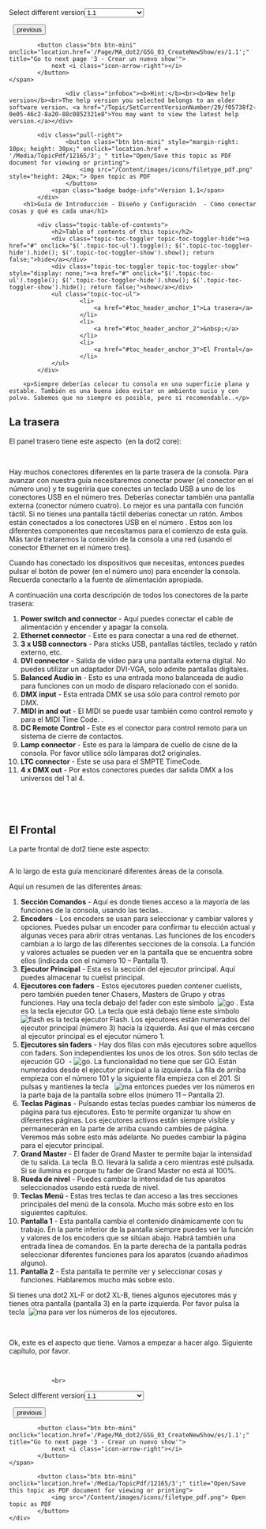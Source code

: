 
<div class="topic-navigation">

<div class="pull-right">
	<span class="pull-left">


<div class="pull-left">
<form action="/Topic/SetCurrentVersionNumber" class="form-inline" id="frmTagSelector" method="post">	<span class="form-mini">
		<div class="input-prepend"><span class="add-on">Select different version</span><select autocomplete="off" id="versionNumberId" name="versionNumberId" onchange="$(this).closest('#frmTagSelector').submit();" style="width: 120px;"><option value="">- latest -</option>
<option selected="selected" value="3">1.1</option>
<option value="7">1.2</option>
<option value="12">1.3</option>
<option value="16">1.5</option>
<option value="29">1.9</option>
</select></div>
		<input data-val="true" data-val-number="The field Int32 must be a number." data-val-required="The Int32 field is required." id="ProductId" name="ProductId" type="hidden" value="7">
		<input id="CurrentGuid" name="CurrentGuid" type="hidden" value="f05738f2-0e05-46c2-8a20-88c0852321e8">
	</span>
</form></div>&nbsp;	</span>
	<span class="pull-right" style="white-space: nowrap;">
			<button class="btn btn-mini" onclick="location.href='/Page/MA_dot2/GSG_01_Introduction/es/1.1'; " title="Go to previous page '1 - Introducción'">
				<i class="icon-arrow-left"></i> previous
			</button>

			<button class="btn btn-mini" onclick="location.href='/Page/MA_dot2/GSG_03_CreateNewShow/es/1.1';" title="Go to next page '3 - Crear un nuevo show'">
				next <i class="icon-arrow-right"></i> 
			</button>
	</span>
</div>
<div class="clear-fix" style="margin-bottom: 10px"></div>
</div>

					<div class="infobox"><b>Hint:</b><br><b>New help version</b><br>The help version you selected belongs to an older software version. <a href="/Topic/SetCurrentVersionNumber/29/f05738f2-0e05-46c2-8a20-88c0852321e8">You may want to view the latest help version.</a></div>

			<div class="pull-right">
					<button class="btn btn-mini" style="margin-right: 10px; height: 30px;" onclick="location.href = '/Media/TopicPdf/12165/3'; " title="Open/Save this topic as PDF document for viewing or printing">
						<img src="/Content/images/icons/filetype_pdf.png" style="height: 24px;"> Open topic as PDF
					</button>
				<span class="badge badge-info">Version 1.1</span>
			</div>
		<h1>Guía de Introducción - Diseño y Configuración  - Cómo conectar cosas y qué es cada una</h1>

			<div class="topic-table-of-contents">
				<h2>Table of contents of this topic</h2>
				<div class="topic-toc-toggler topic-toc-toggler-hide"><a href="#" onclick="$('.topic-toc-ul').toggle(); $('.topic-toc-toggler-hide').hide(); $('.topic-toc-toggler-show').show(); return false;">hide</a></div>
				<div class="topic-toc-toggler topic-toc-toggler-show" style="display: none;"><a href="#" onclick="$('.topic-toc-ul').toggle(); $('.topic-toc-toggler-hide').show(); $('.topic-toc-toggler-show').hide(); return false;">show</a></div>
				<ul class="topic-toc-ul">
						<li>
							<a href="#toc_header_anchor_1">La trasera</a>
						</li>
						<li>
							<a href="#toc_header_anchor_2">&nbsp;</a>
						</li>
						<li>
							<a href="#toc_header_anchor_3">El Frontal</a>
						</li>
				</ul>
			</div>

		<p>Siempre deberías colocar tu consola en una superficie plana y estable. También es una buena idea evitar un ambiente sucio y con polvo. Sabemos que no siempre es posible, pero si recomendable..</p>

<a name="toc_header_anchor_1" id="toc_header_anchor_1" class="topic-toc-item"></a><h2>La trasera</h2>

<p>El panel trasero tiene este aspecto&nbsp; (en la&nbsp;dot2 core):</p>

<p><br>
<img alt="" src="/Media/Image/Dot2_GettingStarted_PhysicalSetupAndLayout_01_1-1.png"></p>

<p>Hay muchos conectores diferentes en la parte trasera de la consola. Para avanzar con nuestra guía&nbsp;necesitaremos conectar power (el conector en el número uno) y te sugeriría que conectes un teclado USB a uno de los conectores USB en el número tres. Deberías conectar también una pantalla externa (conector número cuatro). Lo mejor es una pantalla con función táctil. Si no tienes una pantalla táctil deberías conectar un ratón. Ambos están conectados a los conectores USB en el número . Estos son los diferentes componentes que necesitamos para el comienzo de esta guía. Más tarde trataremos la conexión de la consola a una red (usando el conector Ethernet en el número tres).</p>

<p>Cuando has conectado los dispositivos que necesitas, entonces puedes pulsar el botón de power (en el número uno) para encender la consola. Recuerda conectarlo a la fuente de alimentación apropiada.</p>

<p>A continuación una corta descripción de todos los conectores de la parte trasera:</p>

<ol>
	<li><strong>Power switch and connector</strong>&nbsp;- Aquí puedes conectar el cable de alimentación y encender y apagar la consola.</li>
	<li><strong>Ethernet connector</strong> - Este es para conectar a una red de ethernet.</li>
	<li><strong>3 x USB connectors</strong> - Para sticks USB, pantallas táctiles, teclado y ratón externo, etc.&nbsp;</li>
	<li><strong>DVI connector</strong> - Salida de vídeo para una pantalla externa digital. No puedes utilizar un adaptador&nbsp;DVI-VGA, solo admite pantallas digitales.</li>
	<li><strong>Balanced Audio in</strong> - Esto es una entrada mono balanceada de audio para funciones con un modo de disparo relacionado con el sonido.</li>
	<li><strong>DMX input</strong> - Esta entrada DMX se usa sólo para control remoto por DMX.</li>
	<li><strong>MIDI in and out</strong> - El MIDI se puede usar también como control remoto y para el MIDI Time Code.&nbsp;.</li>
	<li><strong>DC Remote Control</strong> - Este es el conector para control remoto para un sistema de cierre de contactos.</li>
	<li><strong>Lamp connector</strong> - Este es para la lámpara de cuello de cisne de la consola. Por favor utilice sólo lámparas dot2 originales.</li>
	<li><strong>LTC&nbsp;connector</strong> - Este se usa para el SMPTE TimeCode.</li>
	<li><strong>4 x DMX out</strong> - Por estos conectores puedes dar salida DMX a los universos del 1 al 4.</li>
</ol>

<a name="toc_header_anchor_2" id="toc_header_anchor_2" class="topic-toc-item"></a><h2>&nbsp;</h2>

<a name="toc_header_anchor_3" id="toc_header_anchor_3" class="topic-toc-item"></a><h2>El Frontal</h2>

<p>La parte frontal de dot2 tiene este aspecto:</p>

<p><img alt="" src="/Media/Image/Dot2_GettingStarted_PhysicalSetupAndLayout_TheFront.png"></p>

<p>A lo largo de esta guía mencionaré diferentes áreas de la consola.&nbsp;</p>

<p>Aquí un resumen de las diferentes áreas:&nbsp;</p>

<ol>
	<li><strong>Sección Comandos</strong> - Aquí es donde tienes acceso a la mayoría de las funciones de la consola, usando las teclas..</li>
	<li><strong>Encoders</strong> - Los encoders se usan para seleccionar y cambiar valores y opciones. Puedes pulsar un encoder para confirmar tu elección actual y algunas veces para abrir otras ventanas. Las funciones de los encoders cambian a lo largo de las diferentes secciones de la consola. La función y valores actuales se pueden ver en la pantalla que se encuentra sobre ellos (indicada con el número 10 – Pantalla 1).</li>
	<li><strong>Ejecutor Principal</strong>&nbsp;- Esta es la sección del ejecutor principal. Aquí puedes almacenar tu cuelist principal.</li>
	<li><strong>Ejecutores con faders</strong>&nbsp;- Estos ejecutores pueden contener cuelists, pero también pueden tener Chasers, Masters de Grupo y otras funciones. Hay una tecla debajo del fader con este símbolo&nbsp; <span class="hardkey"><img alt="go" src="/Media/Mlg/go_1.png"></span> . Esta es la tecla ejecutor GO. La tecla que está debajo tiene este símbolo&nbsp; <span class="hardkey"><img alt="flash" src="/Media/Mlg/flash_1.png"></span>&nbsp;es la tecla ejecutor Flash. Los ejecutores están numerados del ejecutor principal (número 3) hacia la izquierda. Así que el más cercano al ejecutor principal es el ejecutor número 1.&nbsp;</li>
	<li><strong>Ejecutores sin faders</strong>&nbsp;- Hay dos filas con más ejecutores sobre aquellos con faders. Son independientes los unos de los otros. Son sólo teclas de ejecución&nbsp;GO&nbsp; - <span class="hardkey"><img alt="go" src="/Media/Mlg/go_1.png"></span>. La funcionalidad no tiene que ser GO. Están numerados desde el ejecutor principal a la izquierda. La fila de arriba empieza con el número 101 y la siguiente fila empieza con el 201. Si pulsas y mantienes la tecla&nbsp;&nbsp; <span class="hardkey"><img alt="ma" src="/Media/Mlg/ma.png"></span> entonces puedes ver los números en la parte baja de la pantalla sobre ellos (número 11 – Pantalla 2).&nbsp;</li>
	<li><strong>Teclas Páginas</strong>&nbsp;- Pulsando estas teclas puedes cambiar los números de página para tus ejecutores. Esto te permite organizar tu show en diferentes páginas. Los ejecutores activos están siempre visible y permanecerán en la parte de arriba cuando cambies de página. Veremos más sobre esto más adelante. No puedes cambiar la página para el ejecutor&nbsp;principal.</li>
	<li><strong>Grand Master</strong> - El fader de Grand Master te permite bajar la intensidad de tu salida. La tecla&nbsp; <span class="hardkey">B.O.</span> llevará la salida a cero mientras esté pulsada. Si se ilumina es porque tu fader de Grand Master no está al 100%.&nbsp;</li>
	<li><strong>Rueda de nivel</strong> - Puedes cambiar la intensidad de tus aparatos seleccionados usando está rueda de nivel.</li>
	<li><strong>Teclas Menú&nbsp;</strong>- Estas tres teclas te dan acceso a las tres secciones principales del menú de la consola. Mucho más sobre esto en los siguientes capítulos.&nbsp;</li>
	<li><strong>Pantalla&nbsp;1</strong> - Esta pantalla cambia el contenido dinámicamente con tu trabajo. En la parte inferior de la pantalla siempre puedes ver la función y valores de los encoders que se sitúan abajo. Habrá también una entrada línea de comandos. En la parte derecha de la pantalla podrás seleccionar diferentes funciones para los aparatos (cuando añadimos alguno).</li>
	<li><strong>Pantalla 2</strong> - Esta pantalla te permite ver y seleccionar cosas y funciones. Hablaremos mucho más sobre esto.</li>
</ol>

<p>Si tienes una dot2 XL-F or dot2 XL-B, tienes algunos ejecutores más y tienes otra pantalla (pantalla 3) en la parte izquierda. Por favor pulsa la tecla&nbsp;&nbsp;<span class="hardkey"><img alt="ma" src="/Media/Mlg/ma.png"></span>&nbsp;para ver los números de los&nbsp;ejecutores.</p>

<p>&nbsp;</p>

<p>Ok, este es el aspecto que tiene. Vamos a empezar a hacer algo. Siguiente capítulo, por favor.&nbsp;</p>

<p>&nbsp;</p>


				<br>
<div class="topic-navigation">

<div class="pull-right">
	<span class="pull-left">


<div class="pull-left">
<form action="/Topic/SetCurrentVersionNumber" class="form-inline" id="frmTagSelector" method="post">	<span class="form-mini">
		<div class="input-prepend"><span class="add-on">Select different version</span><select autocomplete="off" id="versionNumberId" name="versionNumberId" onchange="$(this).closest('#frmTagSelector').submit();" style="width: 120px;"><option value="">- latest -</option>
<option selected="selected" value="3">1.1</option>
<option value="7">1.2</option>
<option value="12">1.3</option>
<option value="16">1.5</option>
<option value="29">1.9</option>
</select></div>
		<input data-val="true" data-val-number="The field Int32 must be a number." data-val-required="The Int32 field is required." id="ProductId" name="ProductId" type="hidden" value="7">
		<input id="CurrentGuid" name="CurrentGuid" type="hidden" value="f05738f2-0e05-46c2-8a20-88c0852321e8">
	</span>
</form></div>&nbsp;	</span>
	<span class="pull-right" style="white-space: nowrap;">
			<button class="btn btn-mini" onclick="location.href='/Page/MA_dot2/GSG_01_Introduction/es/1.1'; " title="Go to previous page '1 - Introducción'">
				<i class="icon-arrow-left"></i> previous
			</button>

			<button class="btn btn-mini" onclick="location.href='/Page/MA_dot2/GSG_03_CreateNewShow/es/1.1';" title="Go to next page '3 - Crear un nuevo show'">
				next <i class="icon-arrow-right"></i> 
			</button>
	</span>
</div>
	<div class="clear-fix"></div>
	<div class="pull-right">
	
			<button class="btn btn-mini" onclick="location.href='/Media/TopicPdf/12165/3';" title="Open/Save this topic as PDF document for viewing or printing">
				<img src="/Content/images/icons/filetype_pdf.png"> Open topic as PDF
			</button>
	</div>
<div class="clear-fix" style="margin-bottom: 10px"></div>
</div>

	
